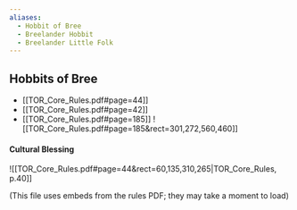 ```yaml
---
aliases:
  - Hobbit of Bree
  - Breelander Hobbit
  - Breelander Little Folk
---
```

## Hobbits of Bree
 - [[TOR_Core_Rules.pdf#page=44]]
 - [[TOR_Core_Rules.pdf#page=42]]
 - [[TOR_Core_Rules.pdf#page=185]]
![[TOR_Core_Rules.pdf#page=185&rect=301,272,560,460]]

#### Cultural Blessing
![[TOR_Core_Rules.pdf#page=44&rect=60,135,310,265|TOR_Core_Rules, p.40]]

(This file uses embeds from the rules PDF; they may take a moment to load)